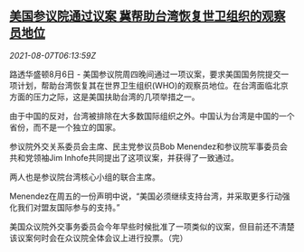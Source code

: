 <!--1628317864000-->
[美国参议院通过议案 冀帮助台湾恢复世卫组织的观察员地位](https://cn.reuters.com/article/us-senate-tw-who-0807-idCNKBS2F805Q)
------

<div><i>2021-08-07T06:13:59Z</i></div><p>路透华盛顿8月6日 - 美国参议院周四晚间通过一项议案，要求美国国务院提交一项计划，帮助台湾恢复其在世界卫生组织(WHO)的观察员地位。在台湾面临北京方面的压力之际，这是美国扶助台湾的几项举措之一。</p><p>由于中国的反对，台湾被排除在大多数国际组织之外。中国认为台湾是中国的一个省份，而不是一个独立的国家。</p><p>参议院外交关系委员会主席、民主党参议员Bob Menendez和参议院军事委员会共和党领袖Jim Inhofe共同提出了这项议案，并获得了一致通过。</p><p>两人也是参议院台湾核心小组的联合主席。</p><p>Menendez在周五的一份声明中说，“美国必须继续支持台湾，并采取更多行动强化我们对盟友国际参与的支持。”</p><p>美国众议院外交事务委员会今年早些时候批准了一项类似的议案，但目前还不清楚该议案何时会在众议院全体会议上进行投票。（完）</p>
